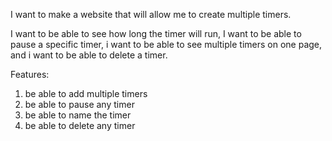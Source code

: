I want to make a website that will allow me to create multiple timers.

I want to be able to see how long the timer will run, I want to be able to pause a specific timer, i want to be able to see multiple timers on one page, and i want to be able to delete a timer.

Features:

1. be able to add multiple timers
2. be able to pause any timer
3. be able to name the timer
4. be able to delete any timer